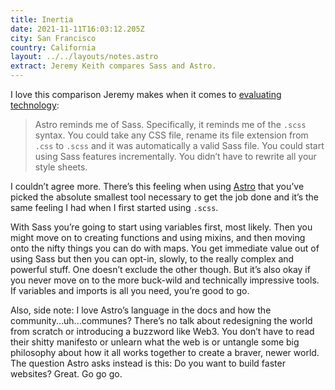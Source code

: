 ```yaml
---
title: Inertia
date: 2021-11-11T16:03:12.205Z
city: San Francisco
country: California
layout: ../../layouts/notes.astro
extract: Jeremy Keith compares Sass and Astro.
---
```

I love this comparison Jeremy makes when it comes to [evaluating technology](https://adactio.com/journal/18604):

> Astro reminds me of Sass. Specifically, it reminds me of the `.scss` syntax. You could take any CSS file, rename its file extension from `.css` to `.scss` and it was automatically a valid Sass file. You could start using Sass features incrementally. You didn’t have to rewrite all your style sheets.

I couldn’t agree more. There’s this feeling when using [Astro](https://astro.build/) that you’ve picked the absolute smallest tool necessary to get the job done and it’s the same feeling I had when I first started using `.scss`. 

With Sass you’re going to start using variables first, most likely. Then you might move on to creating functions and using mixins, and then moving onto the nifty things you can do with maps. You get immediate value out of using Sass but then you can opt-in, slowly, to the really complex and powerful stuff. One doesn’t exclude the other though. But it’s also okay if you never move on to the more buck-wild and technically impressive tools. If variables and imports is all you need, you’re good to go. 

Also, side note: I love Astro’s language in the docs and how the community...uh...communes? There’s no talk about redesigning the world from scratch or introducing a buzzword like Web3. You don’t have to read their shitty manifesto or unlearn what the web is or untangle some big philosophy about how it all works together to create a braver, newer world. The question Astro asks instead is this: Do you want to build faster websites? Great. Go go go.




